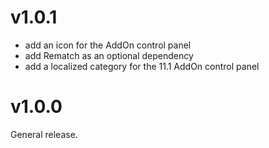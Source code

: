 # v1.0.1

- add an icon for the AddOn control panel
- add Rematch as an optional dependency
- add a localized category for the 11.1 AddOn control panel

# v1.0.0

General release.
